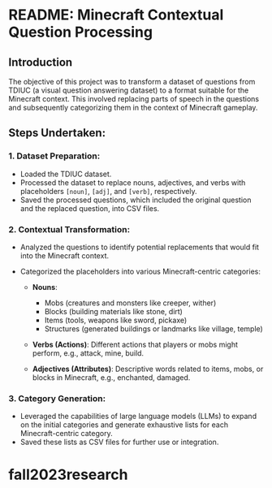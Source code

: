 # README: Minecraft Contextual Question Processing

## Introduction

The objective of this project was to transform a dataset of questions from TDIUC (a visual question answering dataset) to a format suitable for the Minecraft context. This involved replacing parts of speech in the questions and subsequently categorizing them in the context of Minecraft gameplay.

## Steps Undertaken:

### 1. Dataset Preparation:

- Loaded the TDIUC dataset.
- Processed the dataset to replace nouns, adjectives, and verbs with placeholders `[noun]`, `[adj]`, and `[verb]`, respectively.
- Saved the processed questions, which included the original question and the replaced question, into CSV files.

### 2. Contextual Transformation:

- Analyzed the questions to identify potential replacements that would fit into the Minecraft context.
- Categorized the placeholders into various Minecraft-centric categories:

  - **Nouns**: 
    - Mobs (creatures and monsters like creeper, wither)
    - Blocks (building materials like stone, dirt)
    - Items (tools, weapons like sword, pickaxe)
    - Structures (generated buildings or landmarks like village, temple)
    
  - **Verbs (Actions)**: Different actions that players or mobs might perform, e.g., attack, mine, build.
  
  - **Adjectives (Attributes)**: Descriptive words related to items, mobs, or blocks in Minecraft, e.g., enchanted, damaged.

### 3. Category Generation:

- Leveraged the capabilities of large language models (LLMs) to expand on the initial categories and generate exhaustive lists for each Minecraft-centric category.
- Saved these lists as CSV files for further use or integration.
# fall2023research
